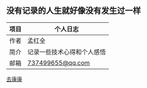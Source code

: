 ## 没有记录的人生就好像没有发生过一样

| 项目 | 个人日志                   |
| ---- | -------------------------- |
| 作者 | 孟红全                     |
| 简介 | 记录一些技术心得和个人感悟 |
| 邮箱 | 737499655@qq.com           |

[去康康](2019-09/day19.md)

